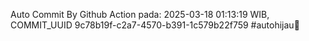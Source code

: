 Auto Commit By Github Action pada: 2025-03-18 01:13:19 WIB, COMMIT_UUID 9c78b19f-c2a7-4570-b391-1c579b22f759 #autohijau🗿
